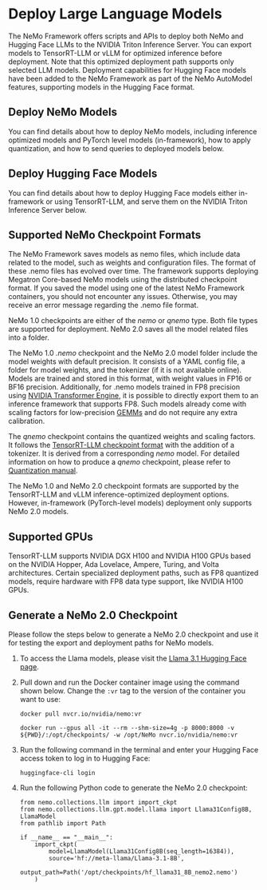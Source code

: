 # Deploy Large Language Models

The NeMo Framework offers scripts and APIs to deploy both NeMo and Hugging Face LLMs to the NVIDIA Triton Inference Server. You can export models to TensorRT-LLM or vLLM for optimized inference before deployment. Note that this optimized deployment path supports only selected LLM models. Deployment capabilities for Hugging Face models have been added to the NeMo Framework as part of the NeMo AutoModel features, supporting models in the Hugging Face format.

## Deploy NeMo Models
You can find details about how to deploy NeMo models, including inference optimized models and PyTorch level models (in-framework), how to apply quantization, and how to send queries to deployed models below.


## Deploy Hugging Face Models
You can find details about how to deploy Hugging Face models either in-framework or using TensorRT-LLM, and serve them on the NVIDIA Triton Inference Server below.


## Supported NeMo Checkpoint Formats
The NeMo Framework saves models as nemo files, which include data related to the model, such as weights and configuration files. The format of these .nemo files has evolved over time. The framework supports deploying Megatron Core-based NeMo models using the distributed checkpoint format. If you saved the model using one of the latest NeMo Framework containers, you should not encounter any issues. Otherwise, you may receive an error message regarding the .nemo file format.

NeMo 1.0 checkpoints are either of the *nemo* or *qnemo* type. Both file types are supported for deployment. NeMo 2.0 saves all the model related files into a folder.

The NeMo 1.0 *.nemo* checkpoint and the NeMo 2.0 model folder include the model weights with default precision. It consists of a YAML config file, a folder for model weights, and the tokenizer (if it is not available online). Models are trained and stored in this format, with weight values in FP16 or BF16 precision. Additionally, for .nemo models trained in FP8 precision using [NVIDIA Transformer Engine](https://github.com/NVIDIA/TransformerEngine), it is possible to directly export them to an inference framework that supports FP8. Such models already come with scaling factors for low-precision [GEMMs](https://docs.nvidia.com/deeplearning/performance/dl-performance-matrix-multiplication/index.html) and do not require any extra calibration.

The *qnemo* checkpoint contains the quantized weights and scaling factors. It follows the [TensorRT-LLM checkpoint format](https://nvidia.github.io/TensorRT-LLM/architecture/checkpoint.html) with the addition of a tokenizer. It is derived from a corresponding *nemo* model. For detailed information on how to produce a *qnemo* checkpoint, please refer to [Quantization manual](https://docs.nvidia.com/nemo-framework/user-guide/latest/model-optimization/quantization/quantization.html).

The NeMo 1.0 and NeMo 2.0 checkpoint formats are supported by the TensorRT-LLM and vLLM inference-optimized deployment options. However, in-framework (PyTorch-level models) deployment only supports NeMo 2.0 models.


## Supported GPUs
TensorRT-LLM supports NVIDIA DGX H100 and NVIDIA H100 GPUs based on the NVIDIA Hopper, Ada Lovelace, Ampere, Turing, and Volta architectures. Certain specialized deployment paths, such as FP8 quantized models, require hardware with FP8 data type support, like NVIDIA H100 GPUs.


## Generate a NeMo 2.0 Checkpoint
Please follow the steps below to generate a NeMo 2.0 checkpoint and use it for testing the export and deployment paths for NeMo models.

1. To access the Llama models, please visit the [Llama 3.1 Hugging Face page](https://huggingface.co/meta-llama/Llama-3.1-8B).

2. Pull down and run the Docker container image using the command shown below. Change the ``:vr`` tag to the version of the container you want to use:

   ```shell
   docker pull nvcr.io/nvidia/nemo:vr

   docker run --gpus all -it --rm --shm-size=4g -p 8000:8000 -v ${PWD}/:/opt/checkpoints/ -w /opt/NeMo nvcr.io/nvidia/nemo:vr
   ```
   
3. Run the following command in the terminal and enter your Hugging Face access token to log in to Hugging Face:

   ```shell
   huggingface-cli login
   ```
   
4. Run the following Python code to generate the NeMo 2.0 checkpoint:

   ```{python}
   from nemo.collections.llm import import_ckpt
   from nemo.collections.llm.gpt.model.llama import Llama31Config8B, LlamaModel
   from pathlib import Path

   if __name__ == "__main__":
       import_ckpt(
           model=LlamaModel(Llama31Config8B(seq_length=16384)),
           source='hf://meta-llama/Llama-3.1-8B',
           output_path=Path('/opt/checkpoints/hf_llama31_8B_nemo2.nemo')
       )
   ```

